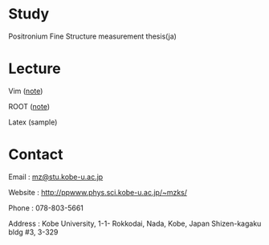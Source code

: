 # Study

Positronium Fine Structure measurement thesis(ja)

# Lecture

Vim ([note](vim.md))

ROOT ([note](ROOT.md))

Latex (sample)

# Contact

Email : mz@stu.kobe-u.ac.jp

Website : http://ppwww.phys.sci.kobe-u.ac.jp/~mzks/

Phone : 078-803-5661

Address : Kobe University, 1-1- Rokkodai, Nada, Kobe, Japan Shizen-kagaku bldg #3, 3-329
